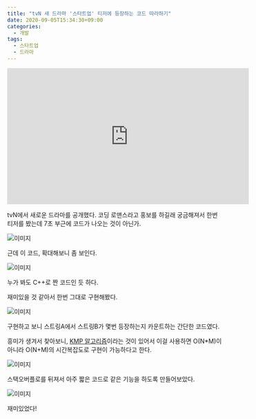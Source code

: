 ```yaml
---
title: "tvN 새 드라마 '스타트업' 티저에 등장하는 코드 따라하기"
date: 2020-09-05T15:34:30+09:00
categories:
  - 개발
tags:
  - 스타트업
  - 드라마
---
```


<iframe width="560" height="315" src="https://www.youtube.com/embed/QLiAdBBAVxI" frameborder="0" allow="accelerometer; autoplay; encrypted-media; gyroscope; picture-in-picture" allowfullscreen></iframe>


tvN에서 새로운 드라마를 공개했다. 코딩 로맨스라고 홍보를 하길래 궁금해져서 한번 티저를 봤는데 7초 부근에 코드가 나오는 것이 아닌가.

![이미지](https://github.com/okdalto/okdalto.github.io/blob/master/assets/2020-09-05-tvN%20%EC%83%88%20%EB%93%9C%EB%9D%BC%EB%A7%88%20'%EC%8A%A4%ED%83%80%ED%8A%B8%EC%97%85'%20%ED%8B%B0%EC%A0%80%EC%97%90%20%EB%93%B1%EC%9E%A5%ED%95%98%EB%8A%94%20%EC%BD%94%EB%93%9C%20%EB%94%B0%EB%9D%BC%ED%95%98%EA%B8%B0/KakaoTalk_20200905_023416044.png?raw=true)

근데 이 코드, 확대해보니 좀 보인다. 

![이미지](https://github.com/okdalto/okdalto.github.io/blob/master/assets/2020-09-05-tvN%20%EC%83%88%20%EB%93%9C%EB%9D%BC%EB%A7%88%20'%EC%8A%A4%ED%83%80%ED%8A%B8%EC%97%85'%20%ED%8B%B0%EC%A0%80%EC%97%90%20%EB%93%B1%EC%9E%A5%ED%95%98%EB%8A%94%20%EC%BD%94%EB%93%9C%20%EB%94%B0%EB%9D%BC%ED%95%98%EA%B8%B0/close_up.png?raw=true)

누가 봐도 C++로 짠 코드인 듯 하다. 

재미있을 것 같아서 한번 그대로 구현해봤다.

![이미지](https://github.com/okdalto/okdalto.github.io/blob/master/assets/2020-09-05-tvN%20%EC%83%88%20%EB%93%9C%EB%9D%BC%EB%A7%88%20'%EC%8A%A4%ED%83%80%ED%8A%B8%EC%97%85'%20%ED%8B%B0%EC%A0%80%EC%97%90%20%EB%93%B1%EC%9E%A5%ED%95%98%EB%8A%94%20%EC%BD%94%EB%93%9C%20%EB%94%B0%EB%9D%BC%ED%95%98%EA%B8%B0/code1.png?raw=true)

구현하고 보니 스트링A에서 스트링B가 몇번 등장하는지 카운트하는 간단한 코드였다.

흥미가 생겨서 찾아보니, [KMP 알고리즘](https://en.wikipedia.org/wiki/Knuth%E2%80%93Morris%E2%80%93Pratt_algorithm)이라는 것이 있어서 이걸 사용하면 O(N*M)이 아니라 O(N+M)의 시간복잡도로 구현이 가능하다고 한다.

![이미지](https://github.com/okdalto/okdalto.github.io/blob/master/assets/2020-09-05-tvN%20%EC%83%88%20%EB%93%9C%EB%9D%BC%EB%A7%88%20'%EC%8A%A4%ED%83%80%ED%8A%B8%EC%97%85'%20%ED%8B%B0%EC%A0%80%EC%97%90%20%EB%93%B1%EC%9E%A5%ED%95%98%EB%8A%94%20%EC%BD%94%EB%93%9C%20%EB%94%B0%EB%9D%BC%ED%95%98%EA%B8%B0/code2.png?raw=true)

스택오버플로를 뒤져서 아주 짧은 코드로 같은 기능을 하도록 만들어보았다.

![이미지](https://github.com/okdalto/okdalto.github.io/blob/master/assets/2020-09-05-tvN%20%EC%83%88%20%EB%93%9C%EB%9D%BC%EB%A7%88%20'%EC%8A%A4%ED%83%80%ED%8A%B8%EC%97%85'%20%ED%8B%B0%EC%A0%80%EC%97%90%20%EB%93%B1%EC%9E%A5%ED%95%98%EB%8A%94%20%EC%BD%94%EB%93%9C%20%EB%94%B0%EB%9D%BC%ED%95%98%EA%B8%B0/code3.png?raw=true)

재미있었다!
